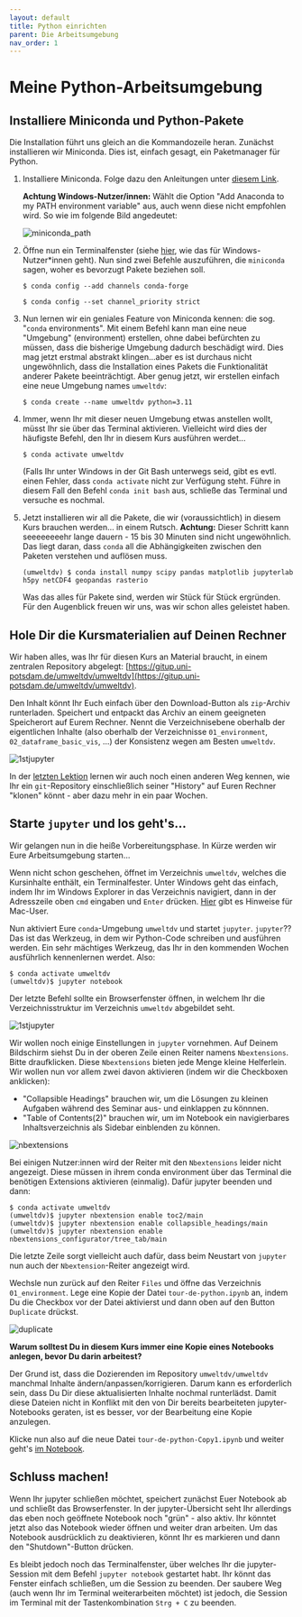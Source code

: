 ```yaml
---
layout: default
title: Python einrichten
parent: Die Arbeitsumgebung
nav_order: 1
---
```


# Meine Python-Arbeitsumgebung

## Installiere Miniconda und Python-Pakete

Die Installation führt uns gleich an die Kommandozeile heran. Zunächst installieren wir Miniconda.
Dies ist, einfach gesagt, ein Paketmanager für Python. 

1. Installiere Miniconda. Folge dazu den Anleitungen unter [diesem Link](https://conda.io/miniconda.html). 

   **Achtung Windows-Nutzer/innen:** Wählt die Option "Add Anaconda to my PATH environment variable" aus, auch wenn diese nicht empfohlen wird. So wie im folgende Bild angedeutet:
   
   ![miniconda_path](img/miniconda_path.png)

2. Öffne nun ein Terminalfenster (siehe [hier](https://www.digitalcitizen.life/open-windows-terminal/), wie das für Windows-Nutzer*innen geht).
   Nun sind zwei Befehle auszuführen, die `miniconda` sagen, woher es bevorzugt Pakete beziehen soll.
   
   `$ conda config --add channels conda-forge`
   
   `$ conda config --set channel_priority strict`

3. Nun lernen wir ein geniales Feature von Miniconda kennen: die sog. "`conda` environments".
   Mit einem Befehl kann man eine neue "Umgebung" (environment) erstellen, ohne dabei befürchten zu müssen, dass
   die bisherige Umgebung dadurch beschädigt wird. Dies mag jetzt erstmal abstrakt klingen...aber es ist durchaus nicht ungewöhnlich,
   dass die Installation eines Pakets die Funktionalität anderer Pakete beeinträchtigt. Aber genug jetzt, wir erstellen einfach
   eine neue Umgebung names `umweltdv`:
   
   `$ conda create --name umweltdv python=3.11`

5. Immer, wenn Ihr mit dieser neuen Umgebung etwas anstellen wollt, müsst Ihr sie über das Terminal aktivieren. 
   Vielleicht wird dies der häufigste Befehl, den Ihr in diesem Kurs ausführen werdet...
   
   `$ conda activate umweltdv`
   
   (Falls Ihr unter Windows in der Git Bash unterwegs seid, gibt es evtl. einen Fehler,
   dass `conda activate` nicht zur Verfügung steht. Führe in diesem Fall den Befehl
   `conda init bash` aus, schließe das Terminal und versuche es nochmal.

6. Jetzt installieren wir all die Pakete, die wir (voraussichtlich) in diesem Kurs brauchen werden... in einem Rutsch. **Achtung:** Dieser Schritt kann seeeeeeeehr lange dauern - 15 bis 30 Minuten sind nicht ungewöhnlich. Das liegt daran, dass `conda` all die Abhängigkeiten zwischen den Paketen verstehen und auflösen muss.

   `(umweltdv) $ conda install numpy scipy pandas matplotlib jupyterlab h5py netCDF4 geopandas rasterio` 
   
   Was das alles für Pakete sind, werden wir Stück für Stück ergründen. 
   Für den Augenblick freuen wir uns, was wir schon alles geleistet haben.
   
   

## Hole Dir die Kursmaterialien auf Deinen Rechner

Wir haben alles, was Ihr für diesen Kurs an Material braucht, in einem zentralen Repository abgelegt: [https://gitup.uni-potsdam.de/umweltdv/umweltdv](https://gitup.uni-potsdam.de/umweltdv/umweltdv).

Den Inhalt könnt Ihr Euch einfach über den Download-Button als `zip`-Archiv runterladen. 
Speichert und entpackt das Archiv an einem geeigneten Speicherort auf Eurem Rechner. Nennt die Verzeichnisebene oberhalb
der eigentlichen Inhalte (also oberhalb der Verzeichnisse `01_environment`, `02_dataframe_basic_vis`, ...) der
Konsistenz wegen am Besten `umweltdv`.

![1stjupyter](img/downloadrepo.png)

In der [letzten Lektion](../../07_git/Beschaffen.md) lernen wir auch noch einen anderen Weg kennen, wie Ihr ein `git`-Repository einschließlich seiner "History" auf Euren Rechner "klonen" könnt - aber dazu mehr in ein paar Wochen.

## Starte `jupyter` und los geht's...

Wir gelangen nun in die heiße Vorbereitungsphase. In Kürze werden wir Eure Arbeitsumgebung starten...

Wenn nicht schon geschehen, öffnet im Verzeichnis `umweltdv`, welches die Kursinhalte enthält, ein Terminalfester. 
Unter Windows geht das einfach, indem Ihr im Windows Explorer in das Verzeichnis navigiert, dann in der Adresszeile oben `cmd` eingaben und `Enter` drücken.
[Hier](https://www.maketecheasier.com/launch-terminal-current-folder-mac/) gibt es Hinweise für Mac-User.

Nun aktiviert Eure `conda`-Umgebung `umweltdv` und startet `jupyter`. `jupyter`?? Das ist das Werkzeug, in dem wir 
Python-Code schreiben und ausführen werden. Ein sehr mächtiges Werkzeug, das Ihr in den kommenden Wochen ausführlich
kennenlernen werdet. Also:

```
$ conda activate umweltdv
(umweltdv)$ jupyter notebook
```
Der letzte Befehl sollte ein Browserfenster öffnen, in welchem Ihr die Verzeichnisstruktur im Verzeichnis `umweltdv` abgebildet seht.

![1stjupyter](img/1stjupyter.png)

 
Wir wollen noch einige Einstellungen in `jupyter` vornehmen. Auf Deinem Bildschirm 
siehst Du in der oberen Zeile einen Reiter namens `Nbextensions`. Bitte draufklicken.
Diese `Nbextensions` bieten jede Menge kleine Helferlein. Wir wollen nun vor allem
 zwei davon aktivieren (indem wir die Checkboxen anklicken):

- "Collapsible Headings" brauchen wir, um die Lösungen zu kleinen Aufgaben während 
des Seminar aus- und einklappen zu könnnen.
- "Table of Contents(2)" brauchen wir, um im Notebook ein navigierbares 
Inhaltsverzeichnis als Sidebar einblenden zu können.

![nbextensions](img/nbextensions.png)

Bei einigen Nutzer:innen wird der Reiter mit den `Nbextensions` leider nicht angezeigt.
Diese müssen in ihrem conda environment über das Terminal die benötigen Extensions
aktivieren (einmalig). Dafür jupyter beenden und dann:

```
$ conda activate umweltdv
(umweltdv)$ jupyter nbextension enable toc2/main 
(umweltdv)$ jupyter nbextension enable collapsible_headings/main
(umweltdv)$ jupyter nbextension enable nbextensions_configurator/tree_tab/main
```
Die letzte Zeile sorgt vielleicht auch dafür, dass beim Neustart von `jupyter`
nun auch der `Nbextension`-Reiter angezeigt wird.

Wechsle nun zurück auf den Reiter `Files` und öffne das Verzeichnis
`01_environment`. Lege eine Kopie der Datei `tour-de-python.ipynb` an, indem Du
die Checkbox vor der Datei aktivierst und dann oben auf den Button `Duplicate`
drückst.

![duplicate](img/duplicate.png)

**Warum solltest Du in diesem Kurs immer eine Kopie eines Notebooks anlegen, bevor
Du darin arbeitest?**

Der Grund ist, dass die Dozierenden im Repository `umweltdv/umweltdv`
manchmal Inhalte ändern/anpassen/korrigieren. Darum kann es erforderlich sein, dass Du Dir 
diese aktualisierten Inhalte nochmal runterlädst. Damit diese Dateien nicht in Konflikt 
mit den von Dir bereits bearbeiteten jupyter-Notebooks geraten, ist es besser, vor der
Bearbeitung eine Kopie anzulegen.

Klicke nun also auf die neue Datei `tour-de-python-Copy1.ipynb` und weiter geht's
[im Notebook](tour-de-python.html).

## Schluss machen!

Wenn Ihr jupyter schließen möchtet, speichert zunächst Euer Notebook ab und
schließt das Browserfenster. In der jupyter-Übersicht seht Ihr allerdings das
eben noch geöffnete Notebook noch "grün" - also aktiv. Ihr könntet jetzt also
das Notebook wieder öffnen und weiter dran arbeiten. Um das Notebook ausdrücklich
zu deaktivieren, könnt Ihr es markieren und dann den "Shutdown"-Button drücken.

Es bleibt jedoch noch das Terminalfenster, über welches Ihr die jupyter-Session
mit dem Befehl `jupyter notebook` gestartet habt. Ihr könnt das Fenster einfach
schließen, um die Session zu beenden. Der saubere Weg (auch wenn Ihr im Terminal
weiterarbeiten möchtet) ist jedoch, die Session im Terminal mit der Tastenkombination
`Strg + C` zu beenden.
